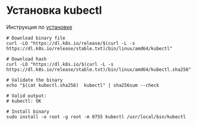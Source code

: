 # Установка kubectl
Инструкция по [установке](https://kubernetes.io/docs/tasks/tools/install-kubectl-linux/)

```shell
# Download binary file
curl -LO "https://dl.k8s.io/release/$(curl -L -s https://dl.k8s.io/release/stable.txt)/bin/linux/amd64/kubectl"

# Download hash
curl -LO "https://dl.k8s.io/$(curl -L -s https://dl.k8s.io/release/stable.txt)/bin/linux/amd64/kubectl.sha256"

# Validate the binary
echo "$(cat kubectl.sha256)  kubectl" | sha256sum --check

# Valid output:
# kubectl: OK

# Install binary
sudo install -o root -g root -m 0755 kubectl /usr/local/bin/kubectl
```
